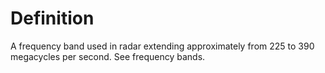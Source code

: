 # Definition

A frequency band used in radar extending approximately from 225 to 390
megacycles per second. See frequency bands.
